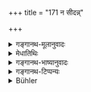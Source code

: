 +++
title = "171 न सीदन्न्"

+++

<details><summary>गङ्गानथ-मूलानुवादः</summary>

Perceiving the quick overthrow of unrighteous sinners, he shall not turn his mind towards unrighteousness, even though suffering in consequence of righteonsness.—(171)
</details>

<details><summary>मेधातिथिः</summary>

**धर्मः** शास्त्रमर्यादा । तेन वर्तमानः **सीदन्न् अप्य्** अवसादम् अपि प्राप्नुवन् **नाधर्मे मनो निवेशयेत्** । यत **अधार्मिका** यद्य् अपि चौर्योत्कोचदम्भादिभिर् धनसमृद्धा दृश्यन्ते, तथापि तेषाम् **आशु विपर्ययो** दृश्यते धननाशादिः । अतो न धर्माद् विचलेत् ॥ ४.१७१ ॥

_सुहृद् भूत्वा दृष्टम् अर्थं दर्शितवान् । इदानीं शास्त्रार्थम् आह ।_
</details>

<details><summary>गङ्गानथ-भाष्यानुवादः</summary>

‘*Dharma*,’ ‘Right,’ consists in the bounds of propriety laid down in the scriptures;—one who acts according to this,—even though he may ‘suffer’ failure—‘*shall not turn his mind towards unrighteousness*.’ Because, even though unrighteous men may be found to have become rich by wealth acquired by bribery, hypocrisy, and the like,—yet very soon their ‘*overthrow*’—in the form of destruction of their wealth, etc.—is found to come about. Consequently, one should never deviate from the right.

The Author has, in a friendly spirit, shown us a visible instance.—(171)
</details>

<details><summary>गङ्गानथ-टिप्पन्यः</summary>

This verse is quoted in *Vīramitrodaya* (Paribhāṣā, p. 68), which adds the following explanation:—‘*Sīdan*’, even though one may be in difficulties regarding necessary expenses,—‘*adharmeṇa*’, by improper appropriation of what belongs to others,—‘*adharmikāṇām*’, of those who do not perform the prescribed duties,—‘*pāpānām*,’ of those who do what is forbidden,—‘*viparyayam*,’ loss of wealth and other things,—‘*āśu*’ lias been added only with a view to emphasise, as calamity is actually found to overtake sinners *after the lapse of some time also*.
</details>

<details><summary>Bühler</summary>

171	Let him, though suffering in consequence of his righteousness, never turn his heart to unrighteousness; for he will see the speedy overthrow of unrighteous, wicked men.
</details>

